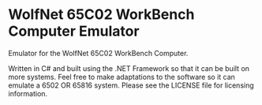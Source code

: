 # WolfNet 65C02 WorkBench Computer Emulator
Emulator for the WolfNet 65C02 WorkBench Computer.

Written in C# and built using the .NET Framework
so that it can be built on more systems. Feel free to 
make adaptations to the software so it can emulate a
6502 OR 65816 system. Please see the LICENSE file for
licensing information.
